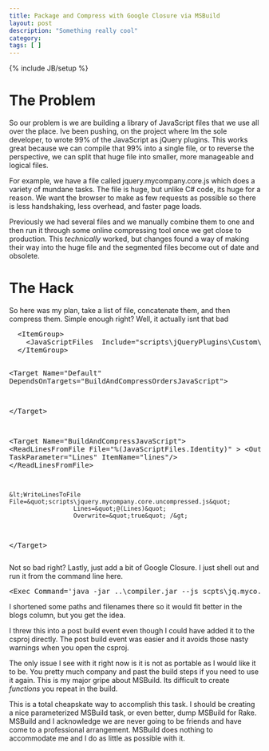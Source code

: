 ```yaml
---
title: Package and Compress with Google Closure via MSBuild
layout: post
description: "Something really cool"
category:
tags: [ ] 
---
```

{% include JB/setup %}



<h1>The Problem</h1>  <p>So our problem is we are building a library of JavaScript files that we use all over the place. Ive been pushing, on the project where Im the sole developer, to wrote 99% of the JavaScript as jQuery plugins. This works great because we can compile that 99% into a single file, or to reverse the perspective, we can split that huge file into smaller, more manageable and logical files. </p>  <p>For example, we have a file called jquery.mycompany.core.js which does a variety of mundane tasks. The file is huge, but unlike C# code, its huge for a reason. We want the browser to make as few requests as possible so there is less handshaking, less overhead, and faster page loads. </p>  <p>Previously we had several files and we manually combine them to one and then run it through some online compressing tool once we get close to production. This <em>technically </em>worked, but changes found a way of making their way into the huge file and the segmented files become out of date and obsolete.</p>  <h1>The Hack</h1>  <p>So here was my plan, take a list of file, concatenate them, and then compress them. Simple enough right? Well, it actually isnt that bad</p>  <pre class="xml" name="code">  &lt;ItemGroup&gt;
    &lt;JavaScriptFiles  Include=&quot;scripts\jQueryPlugins\Custom\core\**\*.js&quot; /&gt;
  &lt;/ItemGroup&gt;

  &lt;Target Name=&quot;Default&quot; DependsOnTargets=&quot;BuildAndCompressOrdersJavaScript&quot;&gt;
    
  &lt;/Target&gt;
  
  &lt;Target Name=&quot;BuildAndCompressJavaScript&quot;&gt;
    &lt;ReadLinesFromFile File=&quot;%(JavaScriptFiles.Identity)&quot; &gt;
      &lt;Output
          TaskParameter=&quot;Lines&quot;
          ItemName=&quot;lines&quot;/&gt;
    &lt;/ReadLinesFromFile&gt;

    &lt;WriteLinesToFile File=&quot;scripts\jquery.mycompany.core.uncompressed.js&quot; 
                      Lines=&quot;@(Lines)&quot; 
                      Overwrite=&quot;true&quot; /&gt;


  &lt;/Target&gt;</pre>

<p>Not so bad right? Lastly, just add a bit of Google Closure. I just shell out and run it from the command line here.</p>

<pre class="xml" name="code">&lt;Exec Command='java -jar ..\compiler.jar --js scpts\jq.myco.core.un.js &gt; scpts\jq.myco.core.js' /&gt;</pre>

<p>I shortened some paths and filenames there so it would fit better in the blogs column, but you get the idea. </p>

<p>I threw this into a post build event even though I could have added it to the csproj directly. The post build event was easier and it avoids those nasty warnings when you open the csproj. </p>

<p>The only issue I see with it right now is it is not as portable as I would like it to be. You pretty much company and past the build steps if you need to use it again. This is my major gripe about MSBuild. Its difficult to create <em>functions</em> you repeat in the build. </p>

<p>This is a total cheapskate way to accomplish this task. I should be creating a nice parameterized MSBuild task, or even better, dump MSBuild for Rake. MSBuild and I acknowledge we are never going to be friends and have come to a professional arrangement. MSBuild does nothing to accommodate me and I do as little as possible with it.</p>
